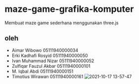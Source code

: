 # maze-game-grafika-komputer
Membuat maze game sederhana menggunakan three.js
## oleh 
- Aimar Wibowo 05111940000034
- Erki Kadhafi Rosyid 05111940000050
- Ivan Muhammad Nizar 05111940000052
- Zulfiqar Fauzul Akbar 05111940000101
- M. Iqbal Abdi 05111940000151
- Timotius Wirawan 05111940000161
![2021-10-17 13-57-47](https://user-images.githubusercontent.com/62832487/137615591-f19fa00d-ef98-40e9-b1b1-198d29f3fad2.gif)
